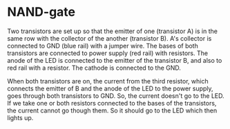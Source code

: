 # NAND-gate

Two transistors are set up so that the emitter of one (transistor A) is in the same row with the collector of the another (transistor B).
A's collector is connected to GND (blue rail) with a jumper wire.
The bases of both transistors are connected to power supply (red rail) with resistors.
The anode of the LED is connected to the emitter of the transistor B, and also to red rail with a resistor.
The cathode is connected to the GND.

When both transistors are on, the current from the third resistor, which connects the emitter of B and the anode of the LED to the power supply, goes through both transistors to GND. So, the current doesn't go to the LED.
If we take one or both resistors connected to the bases of the transistors, the current cannot go though them. So it should go to the LED which then lights up.
